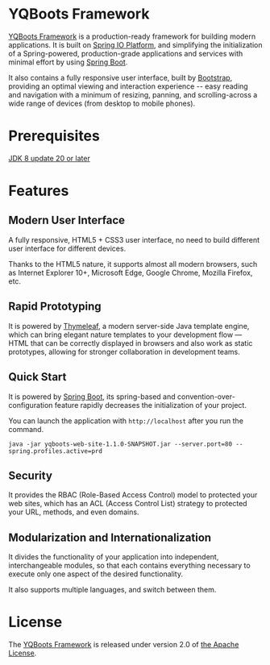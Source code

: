 # YQBoots Framework
[YQBoots Framework](http://www.yqboots.com/projects/framework) is a production-ready framework for building modern applications. It is built on [Spring IO Platform](http://spring.io/platform/), and simplifying the initialization of a Spring-powered, production-grade applications and services with minimal effort by using [Spring Boot](https://spring.io/spring-boot).
  
It also contains a fully responsive user interface, built by [Bootstrap](http://getbootstrap.com/), providing an optimal viewing and interaction experience -- easy reading and navigation with a minimum of resizing, panning, and scrolling-across a wide range of devices (from desktop to mobile phones).

# Prerequisites
[JDK 8 update 20 or later](http://www.oracle.com/technetwork/java/javase/downloads)

# Features
## Modern User Interface
A fully responsive, HTML5 + CSS3 user interface, no need to build different user interface for different devices.  

Thanks to the HTML5 nature, it supports almost all modern browsers, such as Internet Explorer 10+, Microsoft Edge, Google Chrome, Mozilla Firefox, etc.
## Rapid Prototyping
It is powered by [Thymeleaf](http://www.thymeleaf.org/), a modern server-side Java template engine, which can bring elegant nature templates to your development flow — HTML that can be correctly displayed in browsers and also work as static prototypes, allowing for stronger collaboration in development teams.
## Quick Start
It is powered by [Spring Boot](https://spring.io/spring-boot), its spring-based and convention-over-configuration feature rapidly decreases the initialization of your project.  

You can launch the application with ```http://localhost``` after you run the command.
```
java -jar yqboots-web-site-1.1.0-SNAPSHOT.jar --server.port=80 --spring.profiles.active=prd
```
## Security
It provides the RBAC (Role-Based Access Control) model to protected your web sites, which has an ACL (Access Control List) strategy to protected your URL, methods, and even domains.

## Modularization and Internationalization
It divides the functionality of your application into independent, interchangeable modules, so that each contains everything necessary to execute only one aspect of the desired functionality.  

It also supports multiple languages, and switch between them.

# License
The [YQBoots Framework](http://www.yqboots.com/projects/framework) is released under version 2.0 of [the Apache License](http://www.apache.org/licenses/LICENSE-2.0).
